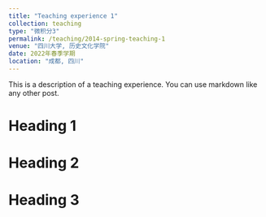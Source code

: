 ```yaml
---
title: "Teaching experience 1"
collection: teaching
type: "微积分3"
permalink: /teaching/2014-spring-teaching-1
venue: "四川大学, 历史文化学院"
date: 2022年春季学期
location: "成都, 四川"
---
```


This is a description of a teaching experience. You can use markdown like any other post.

Heading 1
======

Heading 2
======

Heading 3
======
